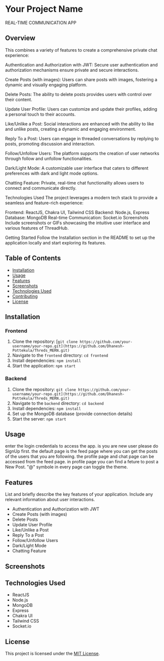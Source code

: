 # Your Project Name

REAL-TIME COMMUNICATION APP

## Overview

This combines a variety of features to create a comprehensive private chat experience:

Authentication and Authorization with JWT: Secure user authentication and authorization mechanisms ensure private and secure interactions.

Create Posts (with images): Users can share posts with images, fostering a dynamic and visually engaging platform.

Delete Posts: The ability to delete posts provides users with control over their content.

Update User Profile: Users can customize and update their profiles, adding a personal touch to their accounts.

Like/Unlike a Post: Social interactions are enhanced with the ability to like and unlike posts, creating a dynamic and engaging environment.

Reply To a Post: Users can engage in threaded conversations by replying to posts, promoting discussion and interaction.

Follow/Unfollow Users: The platform supports the creation of user networks through follow and unfollow functionalities.

Dark/Light Mode: A customizable user interface that caters to different preferences with dark and light mode options.

Chatting Feature: Private, real-time chat functionality allows users to connect and communicate directly.

Technologies Used
The project leverages a modern tech stack to provide a seamless and feature-rich experience:

Frontend: ReactJS, Chakra UI, Tailwind CSS
Backend: Node.js, Express
Database: MongoDB
Real-time Communication: Socket.io
Screenshots
Include screenshots or GIFs showcasing the intuitive user interface and various features of ThreadHub.

Getting Started
Follow the Installation section in the README to set up the application locally and start exploring its features.

## Table of Contents

- [Installation](#installation)
- [Usage](#usage)
- [Features](#features)
- [Screenshots](#screenshots)
- [Technologies Used](#technologies-used)
- [Contributing](#contributing)
- [License](#license)

## Installation


### Frontend

1. Clone the repository: [`git clone https://github.com/your-username/your-repo.git](https://github.com/Dhanesh-Pottekula/Threds_MERN.git)`
2. Navigate to the `frontend` directory: `cd frontend`
3. Install dependencies: `npm install`
4. Start the application: `npm start`

### Backend

1. Clone the repository: `git clone https://github.com/your-username/your-repo.git](https://github.com/Dhanesh-Pottekula/Threds_MERN.git)`
2. Navigate to the `backend` directory: `cd backend`
3. Install dependencies: `npm install`
4. Set up the MongoDB database (provide connection details)
5. Start the server: `npm start`

## Usage

enter the login credentials to access the app. is you are new user please do SignUp first.
the default page is the feed page where you can get the posts of the users that you are following. 
the profile page and chat page can be accessed from the feed page.
in profile page you can find a feture to post a New Post.
"@" symbole in every page can toggle the theme.


## Features

List and briefly describe the key features of your application. Include any relevant information about user interactions.

- Authentication and Authorization with JWT
- Create Posts (with images)
- Delete Posts
- Update User Profile
- Like/Unlike a Post
- Reply To a Post
- Follow/Unfollow Users
- Dark/Light Mode
- Chatting Feature

## Screenshots



## Technologies Used

- ReactJS
- Node.js
- MongoDB
- Express
- Chakra UI
- Tailwind CSS
- Socket.io



## License

This project is licensed under the [MIT License](LICENSE).

